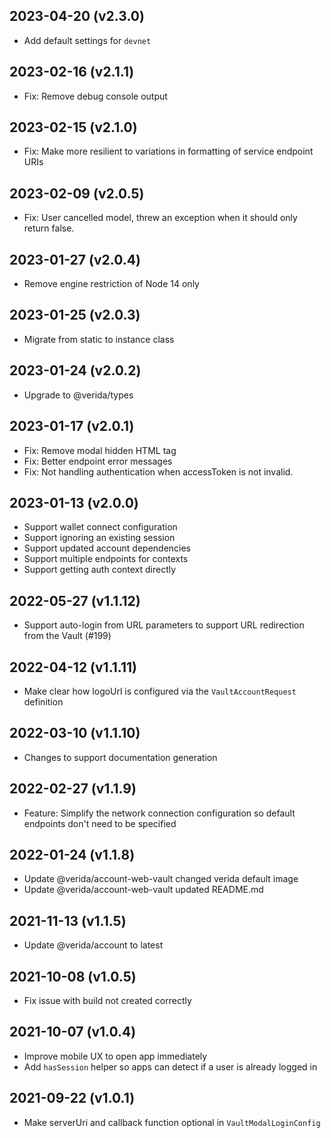 2023-04-20 (v2.3.0)
-------------------

- Add default settings for `devnet`

2023-02-16 (v2.1.1)
-------------------

- Fix: Remove debug console output

2023-02-15 (v2.1.0)
-------------------

- Fix: Make more resilient to variations in formatting of service endpoint URIs

2023-02-09 (v2.0.5)
-------------------

- Fix: User cancelled model, threw an exception when it should only return false.

2023-01-27 (v2.0.4)
-------------------

- Remove engine restriction of Node 14 only

2023-01-25 (v2.0.3)
-------------------

- Migrate from static to instance class

2023-01-24 (v2.0.2)
-------------------

- Upgrade to @verida/types

2023-01-17 (v2.0.1)
-------------------

- Fix: Remove modal hidden HTML tag
- Fix: Better endpoint error messages
- Fix: Not handling authentication when accessToken is not invalid.


2023-01-13 (v2.0.0)
-------------------

- Support wallet connect configuration
- Support ignoring an existing session
- Support updated account dependencies
- Support multiple endpoints for contexts
- Support getting auth context directly

2022-05-27 (v1.1.12)
-------------------

- Support auto-login from URL parameters to support URL redirection from the Vault (#199)

2022-04-12 (v1.1.11)
-------------------

- Make clear how logoUrl is configured via the `VaultAccountRequest` definition

2022-03-10 (v1.1.10)
-------------------

- Changes to support documentation generation
 
2022-02-27 (v1.1.9)
-------------------

- Feature: Simplify the network connection configuration so default endpoints don't need to be specified

2022-01-24 (v1.1.8)
-------------------

- Update @verida/account-web-vault changed verida default image
- Update @verida/account-web-vault updated README.md

2021-11-13 (v1.1.5)
-------------------

- Update @verida/account to latest

2021-10-08 (v1.0.5)
-------------------

- Fix issue with build not created correctly

2021-10-07 (v1.0.4)
-------------------

- Improve mobile UX to open app immediately
- Add `hasSession` helper so apps can detect if a user is already logged in

2021-09-22 (v1.0.1)
-------------------

- Make serverUri and callback function optional in `VaultModalLoginConfig`